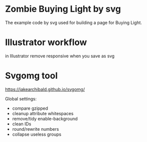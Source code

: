 # Zombie Buying Light by svg
The example code by svg used for building a page for Buying Light.

# Illustrator workflow
in Illustrator remove responsive when you save as svg

# Svgomg tool
https://jakearchibald.github.io/svgomg/

Global settings:
- compare gzipped
- cleanup attribute whitespaces
- remove/tidy enable-background
- clean IDs
- round/rewrite numbers
- collapse useless groups
